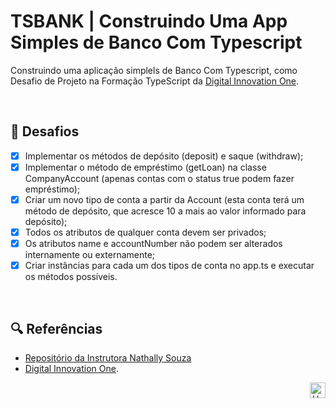 # TSBANK | Construindo Uma App Simples de Banco Com Typescript
 Construindo uma aplicação simplels de Banco Com Typescript, como Desafio de Projeto na Formação TypeScript da [Digital Innovation One](https://www.dio.me/).

<br>

## 🚀 Desafios
- [x] Implementar os métodos de depósito (deposit) e saque (withdraw);
- [x] Implementar o método de empréstimo (getLoan) na classe CompanyAccount (apenas contas com o status true podem fazer empréstimo);
- [x] Criar um novo tipo de conta a partir da Account (esta conta terá um método de depósito, que acresce 10 a mais ao valor informado para depósito);
- [x] Todos os atributos de qualquer conta devem ser privados;
- [x] Os atributos name e accountNumber não podem ser alterados internamente ou externamente;
- [x] Criar instâncias para cada um dos tipos de conta no app.ts e executar os métodos possíveis.

<br>

## 🔍 Referências

- [Repositório da Instrutora Nathally Souza](https://github.com/digitalinnovationone/desafio01-ts)
- [Digital Innovation One](https://www.dio.me/).

<div align="right">
  <a href="#top">
    <img alt="Up" height="25" src="https://raw.githubusercontent.com/FortAwesome/Font-Awesome/6.x/svgs/solid/angle-up.svg">
  </a>
</div>